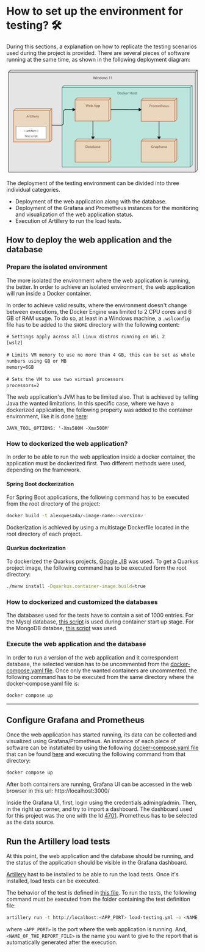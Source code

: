 # How to set up the environment for testing? 🛠

During this sections, a explanation on how to replicate the testing scenarios used during the project is provided. There are several pieces of software running at the same time, as shown in the following deployment diagram:

![](../results/assets/diagrams/deployment-diagram-load-testing.png)

The deployment of the testing environment can be divided into three individual categories. 

* Deployment of the web application along with the database.
* Deployment of the Grafana and Prometheus instances for the monitoring and visualization of the web application status.
* Execution of Artillery to run the load tests.

## How to deploy the web application and the database

### Prepare the isolated environment

The more isolated the environment where the web application is running, the better. In order to achieve an isolated environment, the web application will run inside a Docker container. 

In order to achieve valid results, where the environment doesn't change between executions, the Docker Engine was limited to 2 CPU cores and 6 GB of RAM usage. To do so, at least in a Windows machine, a `.wslconfig` file has to be added to the `$HOME` directory with the following content:
```
# Settings apply across all Linux distros running on WSL 2
[wsl2]

# Limits VM memory to use no more than 4 GB, this can be set as whole numbers using GB or MB
memory=6GB 

# Sets the VM to use two virtual processors
processors=2
```

The web application's JVM has to be limited also. That is achieved by telling Java the wanted limitations. In this specific case, where we have a dockerized application, the following property was added to the container environment, like it is done [here](./app_db/docker-compose.yaml#L34):
```
JAVA_TOOL_OPTIONS: '-Xms500M -Xmx500M'
```

### How to dockerized the web application?

In order to be able to run the web application inside a docker container, the application must be dockerized first. Two different methods were used, depending on the framework.

#### Spring Boot dockerization

For Spring Boot applications, the following command has to be executed from the root directory of the project:
```bash
docker build -t alexquesada/<image-name>:<version> 
```
Dockerization is achieved by using a multistage Dockerfile located in the root directory of each project.

#### Quarkus dockerization

To dockerized the Quarkus projects, [Google JIB](https://es.quarkus.io/guides/container-image#jib) was used. To get a Quarkus project image, the following command has to be executed form the root directory:
```bash
./mvnw install -Dquarkus.container-image.build=true
```

### How to dockerized and customized the databases

The databases used for the tests have to contain a set of 1000 entries. For the Mysql database, [this script](./app_db/imdb.sql) is used during container start up stage. For the MongoDB databse, [this script](./app_db/imdb.js) was used.

### Execute the web application and the database

In order to run a version of the web application and it correspondent database, the selected version has to be uncommented from the [docker-compose.yaml file](./app_db/docker-compose.yaml). 
Once only the wanted containers are uncommented. the following command has to be executed from the same directory where the docker-compose.yaml file is:
```bash
docker compose up
```

---

## Configure Grafana and Prometheus

Once the web application has started running, its data can be collected and visualized using Grafana/Prometheus. An instance of each piece of software can be instatiated by using the following [docker-compose.yaml file](./monitoring/docker-compose.yaml) that can be found [here](./monitoring/) and executing the following command from that directory:
```bash
docker compose up
```
After both containers are running, Grafana UI can be accessed in the web browser in this url: http://localhost:3000/

Inside the Grafana UI, first, login using the credentials adming/admin. Then, in the right up corner, and try to import a dashboard. The dashboard used for this project was the one with the Id [4701](https://grafana.com/grafana/dashboards/4701-jvm-micrometer/). Prometheus has to be selected as the data source.

## Run the Artillery load tests

At this point, the web application and the database should be running, and the status of the application should be visible in the Grafana dashboard.

[Artillery](https://www.artillery.io/) hast to be installed to be able to run the load tests. Once it's installed, load tests can be executed.

The behavior of the test is defined in [this file](./load_testing/load-testing.yml). To run the tests, the following command must be executed from the folder containing the test definition file:
```bash
artillery run -t http://localhost:<APP_PORT> load-testing.yml -o <NAME_OF_THE_REPORT_FILE>.json
```
where `<APP_PORT>` is the port where the web application is running. And, `<NAME_OF_THE_REPORT_FILE>` is the name you want to give to the report that is automatically generated after the execution.

